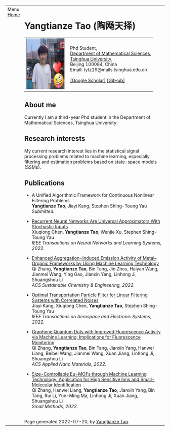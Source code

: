 <!DOCTYPE html PUBLIC "-//W3C//DTD XHTML 1.1//EN"
  "http://www.w3.org/TR/xhtml11/DTD/xhtml11.dtd">
<html xmlns="http://www.w3.org/1999/xhtml" xml:lang="en">
  <head>
  <meta name="generator" content="jemdoc, see http://jemdoc.jaboc.net/" />
  <meta http-equiv="Content-Type" content="text/html;charset=utf-8" />
  <link rel="stylesheet" href="jemdoc.css" type="text/css" />
  <title>Yangtianze Tao</title>
  </head>
  <body>
    <table summary="Table for page layout." id="tlayout">
    <tr valign="top">
      <td id="layout-menu">
        <div class="menu-category">Menu</div>
          <div class="menu-item"><a href="index.html" class="current">Home</a></div>
  </td>
  <td id="layout-content">
    <div id="toptitle">
    <h1>Yangtianze Tao (陶飏天择)</h1>
    </div>
  <table class="imgtable"><tr><td>
  <a href="https://calibertytz.github.io/"><img src="./my_photo.jpg" alt="alt text" width="120px" height="160px" /></a>&nbsp;</td>
  <td align="left"><p>Phd Student,<br />
  <a href="https://math.tsinghua.edu.cn/">Department of Mathematical Sciences</a>, <br />
  <a href="http://www.tsinghua.edu.cn/">Tsinghua University</a>, <br />
  Beijing 100084, China <br /> 
  Email: tytz19@mails.tsinghua.edu.cn <br />
  <br />
  <a href="https://scholar.google.com/citations?hl=zh-CN&user=-8aFiNIAAAAJ">[Google Scholar]</a> 
    <a href="https://github.com/calibertytz">[GitHub]</a> </p>
  </td></tr></table>
  <h2>About me</h2>
  <p>Currently I am a third-year Phd student in the Department of Mathematical Sciences, Tsinghua University.<br /></p>
  <h2>Research interests</h2>
  <p>My current research interest lies in the statistical signal processing problems related to machine learning, especially filtering and estimation problems based on state-space models (SSMs).</p>
  <h2>Publications</h2>
  <ul>
  <li><p><a>A Unified Algorithmic Framework for  Continuous Nonlinear Filtering Problems
  </a> <br />
  <b>Yangtianze Tao</b>, Jiayi Kang, Stephen Shing-Toung Yau <br />
  <i>Submitted.</i></p>
  </li>
  </ul>
  <ul>
  <li><p><a href="https://ieeexplore.ieee.org/document/9714720">Recurrent Neural Networks Are Universal Approximators With Stochastic Inputs
  </a> <br />
  Xiuqiong Chen, <b>Yangtianze Tao</b>, Wenjie Xu, Stephen Shing-Toung Yau <br />
  <i>IEEE Transactions on Neural Networks and Learning Systems, 2022.</i></p>
  </li>
  </ul>
  <ul>
  <li><p><a href="https://pubs.acs.org/doi/10.1021/acssuschemeng.2c01529">Enhanced Aggregation-Induced Emission Activity of Metal–Organic Frameworks by Using Machine Learning Technology
  </a> <br />
  Qi Zhang, <b>Yangtianze Tao</b>, Bin Tang, Jin Zhou, Haiyan Wang, Jianmei Wang, Ying Gao, Jianxin Yang, Linhong Ji, Shuangshou Li  <br />
  <i>ACS Sustainable Chemistry & Engineering, 2022.</i></p>
  </li>
  </ul>
  <ul>
  <li><p><a href="https://ieeexplore.ieee.org/document/9756375">Optimal Transportation Particle Filter for Linear Filtering Systems with Correlated Noises
  </a> <br />
  Jiayi Kang, Xiuqiong Chen, <b>Yangtianze Tao</b>, Stephen Shing-Toung Yau <br />
  <i>IEEE Transactions on Aerospace and Electronic Systems, 2022.</i></p>
  </li>
  </ul>
  <ul>
  <li><p><a href="https://pubs.acs.org/doi/10.1021/acsanm.1c04391">Graphene Quantum Dots with Improved Fluorescence Activity via Machine Learning: Implications for Fluorescence Monitoring
  </a> <br />
  Qi Zhang, <b>Yangtianze Tao</b>, Bin Tang, Jianxin Yang, Hanwei Liang, Beibei Wang, Jianmei Wang, Xuan Jiang, Linhong Ji, Shuangshou Li<br />
  <i>ACS Applied Nano Materials, 2022.</i></p>
  </li>
  </ul>
  <ul>
  <li><p><a href="https://onlinelibrary.wiley.com/doi/10.1002/smtd.202200208">Size-Controllable Eu-MOFs through Machine Learning Technology: Application for High Sensitive Ions and Small-Molecular Identification
  </a> <br />
  Qi Zhang, Hanwei Liang, <b>Yangtianze Tao</b>, Jianxin Yang, Bin Tang, Rui Li, Yun-Ming Ma, Linhong Ji, Xuan Jiang, Shuangshou Li <br />
  <i>Small Methods, 2022.</i></p>
  </li>
  </ul>
  <div id="footer">
  <div id="footer-text">
  <br>Page generated 2022-07-20, by <a href="https://calibertytz.github.io/">Yangtianze Tao</a>.
  </div>
  </div>
  </div>
  </body>
  </html>
